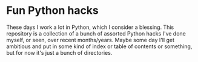 # Fun Python hacks

These days I work a lot in Python, which I consider a blessing.
This repository is a collection of a bunch of assorted Python hacks
I've done myself, or seen, over recent months/years. Maybe some day
I'll get ambitious and put in some kind of index or table of contents
or something, but for now it's just a bunch of directories.
